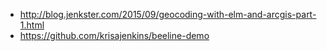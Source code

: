 - http://blog.jenkster.com/2015/09/geocoding-with-elm-and-arcgis-part-1.html
- https://github.com/krisajenkins/beeline-demo
